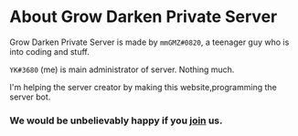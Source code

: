 # About Grow Darken Private Server

Grow Darken Private Server is made by `mmGMZ#0820`, a teenager guy who is into coding and stuff.

`YK#3680` (me) is main administrator of server. Nothing much.

I'm helping the server creator by making this website,programming the server bot.

### We would be unbelievably happy if you [join](https://discord.gg/SRfcYvUnvu) us.